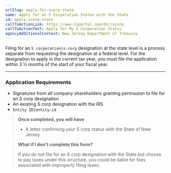 ```yaml
---
urlSlug: apply-for-scorp-state
name: Apply for an S Corporation Status with the State
id: apply-scorp-state
callToActionLink: https://www.njportal.com/dor/scorp
callToActionText: Apply for My S Corporation Status
agencyAdditionalContext: New Jersey Department of Treasury
---
```

Filing for an `S corporation|s-corp` designation at the state level is a process separate from requesting the designation at a federal level. For the designation to apply in the current tax year, you must file the application within 3 ½ months of the start of your fiscal year.

- - -

### Application Requirements

* Signatures from all company shareholders granting permission to file for an S corp designation
* An existing S corp designation with the IRS
*  `Entity ID|entity-id` 

> **Once completed, you will have**
>
> * A letter confirming your S corp status with the State of New Jersey

> **What if I don't complete this form?**
>
> If you do not file for an S corp designation with the State but choose to pay taxes under this structure, you could be liable for fees associated with improperly filing taxes.